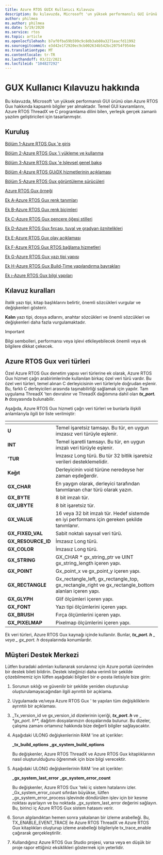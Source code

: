 ```yaml
---
title: Azure RTOS GUIX Kullanıcı Kılavuzu
description: Bu kılavuzda, Microsoft 'un yüksek performanslı GUI ürünü olan Azure RTOS Gux hakkında kapsamlı bilgiler yer almaktadır.
author: philmea
ms.author: philmea
ms.date: 5/19/2020
ms.service: rtos
ms.topic: article
ms.openlocfilehash: b7af0fba59b599c9c8db3ab80a3271eacfd11992
ms.sourcegitcommit: e3d42e1f2920ec9cb002634b542bc20754f9544e
ms.translationtype: MT
ms.contentlocale: tr-TR
ms.lasthandoff: 03/22/2021
ms.locfileid: "104827292"
---
```

# <a name="about-guix-user-guide"></a>GUX Kullanıcı Kılavuzu hakkında

Bu kılavuzda, Microsoft 'un yüksek performanslı GUI ürünü olan Azure RTOS Gux hakkında kapsamlı bilgiler yer almaktadır. Temel GUI kavramlarını, Azure RTOS ThreadX ve C programlama dilini bilen, yerleşik gerçek zamanlı yazılım geliştiricileri için tasarlanmıştır.

## <a name="organization"></a>Kuruluş

[Bölüm 1-Azure RTOS Gux 'e giriş](chapter-1.md)

[Bölüm 2-Azure RTOS Gux 'i yükleme ve kullanma](chapter-2.md)

[Bölüm 3-Azure RTOS Gux 'e Işlevsel genel bakış](chapter-3.md)

[Bölüm 4-Azure RTOS GUıDX hizmetlerinin açıklaması](chapter-4.md)

[Bölüm 5-Azure RTOS Gux görüntüleme sürücüleri](chapter-5.md)  

[Azure RTOS Gux örneği](guix-example.md)

[Ek A-Azure RTOS Gux renk tanımları](appendix-a.md)

[Ek B-Azure RTOS Gux renk biçimleri](appendix-b.md)

[Ek C-Azure RTOS Gux pencere öğesi stilleri](appendix-c.md)

[Ek D-Azure RTOS Gux fırçası, tuval ve gradyan öznitelikleri](appendix-d.md)

[Ek E-Azure RTOS Gux olay açıklaması](appendix-e.md)

[Ek F-Azure RTOS Gux RTOS bağlama hizmetleri](appendix-f.md)

[Ek G-Azure RTOS Gux yazı tipi yapısı](appendix-g.md)

[Ek H-Azure RTOS Gux Build-Time yapılandırma bayrakları](appendix-h.md)

[Ek ı-Azure RTOS Gux bilgi yapıları](appendix-i.md)

## <a name="guide-conventions"></a>Kılavuz kuralları

*İtalik* yazı tipi, kitap başlıklarını belirtir, önemli sözcükleri vurgular ve değişkenleri gösterir.

**Kalın** yazı tipi, dosya adlarını, anahtar sözcükleri ve önemli sözcükleri ve değişkenleri daha fazla vurgulamaktadır.

> [!IMPORTANT]
> Bilgi sembolleri, performansı veya işlevi etkileyebilecek önemli veya ek bilgilere dikkat çekecek.

## <a name="azure-rtos-guix-data-types"></a>Azure RTOS Gux veri türleri

Özel Azure RTOS Gux denetim yapısı veri türlerine ek olarak, Azure RTOS Gux hizmet çağrı arabirimlerinde kullanılan birkaç özel veri türü vardır. Bu özel veri türleri, temel alınan C derleyicisinin veri türleriyle doğrudan eşlenir. Bu, farklı C derleyicileri arasında taşınabilirliği sağlamak için yapılır. Tam uygulama ThreadX 'ten devralınır ve ThreadX dağıtımına dahil olan ***tx_port. h*** dosyasında bulunabilir.

Aşağıda, Azure RTOS Gux hizmeti çağrı veri türleri ve bunlarla ilişkili anlamlarıyla ilgili bir liste verilmiştir:

| <!-- --> | <!-- --> |
| --------------------- | --------------------------------------------------------------------------------------------------------------------- |
| **U**             | Temel işaretsiz tamsayı. Bu tür, en uygun imzasız veri türüyle eşlenir.                                |
| **INT**              | Temel işaretli tamsayı. Bu tür, en uygun imzalı veri türüyle eşlenir.                                    |
| **'TUR**            | İmzasız Long türü. Bu tür 32 bitlik işaretsiz verileri desteklemelidir.                                                      |
| **Kağıt**             | Derleyicinin void türüne neredeyse her zaman eşdeğerdir.                                                                 |
| **GX_CHAR**         | En yaygın olarak, derleyici tarafından tanımlanan char türü olarak yazın.                                                               |
| **GX_BYTE**          | 8 bit imzalı tür.                                                                                                    |
| **GX_UBYTE**         | 8 bit işaretsiz tür.                                                                                                  |
| **GX_VALUE**        | 16 veya 32 bit imzalı tür. Hedef sistemde en iyi performans için gereken şekilde tanımlanır.                                |
| **GX_FIXED_VAL**   | Sabit noktalı sayısal veri türü.                                                                                        |
| **GX_RESOURCE_ID** | İmzasız Long türü.                                                                                                   |
| **GX_COLOR**        | İmzasız Long türü.                                                                                                   |
| **GX_STRING**       | GX_CHAR \* gx_string_ptr ve UINT gx_string_length içeren yapı.                                          |
| **GX_POINT**        | Gx_point_x ve gx_point_y içeren yapı.                                                                   |
| **GX_RECTANGLE**    | Gx_rectangle_left, gx_rectangle_top, gx_rectangle_right ve gx_rectangle_bottom alanları içeren yapı. |
| **GX_GLYPH**        | Glif ölçümleri içeren yapı.                                                                                   |
| **GX_FONT**         | Yazı tipi ölçümlerini içeren yapı.                                                                                    |
| **GX_BRUSH**        | Fırça ölçümlerini içeren yapı.                                                                               |
**GX_PIXELMAP**       | Pixelmap ölçümlerini içeren yapı.

Ek veri türleri, Azure RTOS Gux kaynağı içinde kullanılır. Bunlar, ***tx_port. h** _ veya _ *_gx_port. h_** dosyalarında konumlardır.

## <a name="customer-support-center"></a>Müşteri Destek Merkezi

Lütfen buradaki adımları kullanarak sorularınız için Azure portalı üzerinden bir destek bileti bildirin. Destek isteğinizi daha verimli bir şekilde çözebilmemiz için lütfen aşağıdaki bilgileri bir e-posta iletisiyle bize girin:

1. Sorunun sıklığı ve güvenilir bir şekilde yeniden oluşturulup oluşturulamayacağından ilgili ayrıntılı bir açıklama.

2. Uygulamada ve/veya Azure RTOS Gux ' te yapılan tüm değişikliklerin ayrıntılı bir açıklaması.

3. _Tx_version_id ve gx_version_id dizelerinin içeriği, _**tx_port. h**_ ve _ *_gx_port. h_**, dağıtım dosyalarınızın dosyalarında bulunur. Bu dizeler, çalışma zamanı ortamınız hakkında bize değerli bilgiler sağlayacaktır.

4. Aşağıdaki ULONG değişkenlerinin RAM 'ine ait içerikler:

    **_tx_build_options** **_gx_system_build_options**

    Bu değişkenler, Azure RTOS ThreadX ve Azure RTOS Gux kitaplıklarının nasıl oluşturulduğunu öğrenmek için bize bilgi verecektir.

5. Aşağıdaki ULONG değişkenlerinin RAM 'ine ait içerikler:

    **_gx_system_last_error** **_gx_system_error_count**

    Bu değişkenler, Azure RTOS Gux 'teki iç sistem hatalarını izler. _Gx_system_error_count sıfırdan büyükse, lütfen _gx_system_error_process işlevinde döndürülen işlev için bir kesme noktası ayarlayın ve bu noktada _gx_system_last_error değerini sağlayın. Bu, birinci iç Azure RTOS Gux sistem hatasını verir.

6. Sorun algılandıktan hemen sonra yakalanan bir izleme arabelleği. Bu, TX_ENABLE_EVENT_TRACE ile Azure RTOS ThreadX ve Azure RTOS Gux kitaplıkları oluşturup izleme arabelleği bilgileriyle tx_trace_enable çağırarak gerçekleştirilir.

7. Kullandığınız Azure RTOS Gux Studio projesi, varsa veya en düşük bir proje rapor ettiğiniz eksiklikleri göstermek için yeterlidir.
